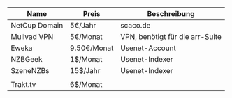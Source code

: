 

| **Name**      | **Preis**   | **Beschreibung**                |
| ------------- | ----------- | ------------------------------- |
| NetCup Domain | 5€/Jahr     | scaco.de                        |
| Mullvad VPN   | 5€/Monat    | VPN, benötigt für die arr-Suite |
| Eweka         | 9.50€/Monat | Usenet-Account                  |
| NZBGeek       | 1$/Monat    | Usenet-Indexer                  |
| SzeneNZBs     | 15$/Jahr    | Usenet-Indexer                  |
|               |             |                                 |
| Trakt.tv      | 6$/Monat    |                                 |

